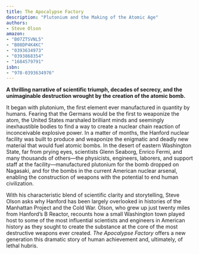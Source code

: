 ```yaml
---
title: The Apocalypse Factory
description: "Plutonium and the Making of the Atomic Age"
authors:
- Steve Olson
amazon:
- "B07ZTSVNL5"
- "B08DP4K4KC"
- "0393634973"
- "0393868354"
- "1684579791"
isbn:
- "978-0393634976"
---
```

__A thrilling narrative of scientific triumph, decades of secrecy, and the unimaginable destruction wrought by the creation of the atomic bomb.__

It began with plutonium, the first element ever manufactured in quantity by humans. Fearing that the Germans would be the first to weaponize the atom, the United States marshaled brilliant minds and seemingly inexhaustible bodies to find a way to create a nuclear chain reaction of inconceivable explosive power. In a matter of months, the Hanford nuclear facility was built to produce and weaponize the enigmatic and deadly new material that would fuel atomic bombs. In the desert of eastern Washington State, far from prying eyes, scientists Glenn Seaborg, Enrico Fermi, and many thousands of others—the physicists, engineers, laborers, and support staff at the facility—manufactured plutonium for the bomb dropped on Nagasaki, and for the bombs in the current American nuclear arsenal, enabling the construction of weapons with the potential to end human civilization.
  
With his characteristic blend of scientific clarity and storytelling, Steve Olson asks why Hanford has been largely overlooked in histories of the Manhattan Project and the Cold War. Olson, who grew up just twenty miles from Hanford’s B Reactor, recounts how a small Washington town played host to some of the most influential scientists and engineers in American history as they sought to create the substance at the core of the most destructive weapons ever created. _The Apocalypse Factory_ offers a new generation this dramatic story of human achievement and, ultimately, of lethal hubris.
